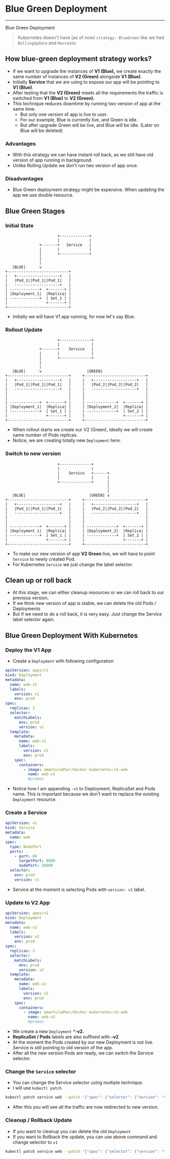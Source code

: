 # Blue Green Deployment

---


Blue Green Deployment

> Kubernetes doesn't have (as of now) `strategy: BlueGreen` like we had `RollingUpdate` and `Recreate`.

## How blue-green deployment strategy works?

- If we want to upgrade the instances of **V1 (Blue),** we create exactly the same number of instances of **V2 (Green)** alongside **V1 (Blue)**.
- Initially **Service** that we are using to expose our app will be pointing to **V1 (Blue)**.
- After testing that the **V2 (Green)** meets all the requirements the traffic is switched from **V1 (Blue)** to **V2 (Green).**
- This technique reduces downtime by running two version of app at the same time.
    - But only one version of app is live to user.
    - For our example, Blue is currently live, and Green is idle.
    - But after upgrade Green will be live, and Blue will be idle. (Later on Blue will be deleted)


### Advantages

- With this strategy we can have instant roll back, as we still have old version of app running in background.
- Unlike Rolling Update we don't run two version of app once.

### Disadvantages

- Blue Green deployment strategy might be expensive. When updating the app we use double resource.

## Blue Green Stages

### Initial State
```
                       +-------------+
                       |             |
               +-------+   Service   |
               |       |             |
               |       +-------------+
               |
               |
   |BLUE|      v
+---------------------------+
|   +-------------------+   |
|   |Pod_1||Pod_1||Pod_1|   |
|   --------------------+   |
| -------------+  +-------+ |
| |Deployment_1|  |Replica| |
| -------------+  | Set_1 | |
|                 +-------+ |
+---------------------------+
```

- Initially we will have V1 app running, for now let's say Blue.

### Rollout Update
```
                       +--------------+
                       |              |
               +-------+    Service   |
               |       |              |
               |       +--------------+
               |
               |
   |BLUE|      v                    |GREEN|
+---------------------------+     +---------------------------+
|   +-------------------+   |     |   +-------------------+   |
|   |Pod_1||Pod_1||Pod_1|   |     |   |Pod_2||Pod_2||Pod_2|   |
|   --------------------+   |     |   --------------------+   |
|                           |     |                           |
|                           |     |                           |
| -------------+  +-------+ |     | -------------+  +-------+ |
| |Deployment_1|  |Replica| |     | |Deployment_2|  |Replica| |
| -------------+  | Set_1 | |     | -------------+  | Set_2 | |
|                 +-------+ |     |                 +-------+ |
+---------------------------+     +---------------------------+

```
- When rollout starts we create our V2 (Green), ideally we will create same number of Pods replicas.
- Notice, we are creating totally new `Deployment` here.

### Switch to new version

```
                       +--------------+
                       |              |
                       |    Service   +------+
                       |              |      |
                       +--------------+      |
                                             |
                                             |
   |BLUE|                            |GREEN| v
+---------------------------+     +---------------------------+
|   +-------------------+   |     |   +-------------------+   |
|   |Pod_1||Pod_1||Pod_1|   |     |   |Pod_2||Pod_2||Pod_2|   |
|   --------------------+   |     |   --------------------+   |
|                           |     |                           |
|                           |     |                           |
| -------------+  +-------+ |     | -------------+  +-------+ |
| |Deployment_1|  |Replica| |     | |Deployment_2|  |Replica| |
| -------------+  | Set_1 | |     | -------------+  | Set_2 | |
|                 +-------+ |     |                 +-------+ |
+---------------------------+     +---------------------------+
```
- To make our new version of app **V2 Green** live, we will have to point `Service` to newly created Pod.
- For Kubernetes `Service` we just change the label selector.

## Clean up or roll back

- At this stage, we can either cleanup resources or we can roll back to our previous version.
- If we think new version of app is stable, we can delete the old Pods / Deployments
- But if we need to do a roll back, it is very easy. Just change the Service label selector again.

## Blue Green Deployment With Kubernetes

### Deploy the V1 App

- Create a `Deployment` with following configuration

```yaml
apiVersion: apps/v1
kind: Deployment
metadata:
  name: web-v1
  labels:
    version: v1
    env: prod
spec:
  replicas: 3
  selector:
    matchLabels:
      env: prod
      version: v1
  template:
    metadata:
      name: web-v1
      labels:
        version: v1
        env: prod
    spec:
      containers:
        - image: amantuladhar/docker-kubernetes:v1-web
          name: web-v1
          #probes

```
- Notice how I am appending `-v1` to Deployment, ReplicaSet and Pods name. This is important because we don't want to replace the existing `Deployment` resource.

### Create a Service
```yaml
apiVersion: v1
kind: Service
metadata:
  name: web
spec:
  type: NodePort
  ports:
    - port: 80
      targetPort: 8080
      nodePort: 30000
  selector:
    env: prod
    version: v1
```

- Service at the moment is selecting Pods with `version: v1` label.

### Update to V2 App

```yaml
apiVersion: apps/v1
kind: Deployment
metadata:
  name: web-v2
  labels:
    version: v2
    env: prod
spec:
  replicas: 3
  selector:
    matchLabels:
      env: prod
      version: v2
  template:
    metadata:
      name: web-v2
      labels:
        version: v2
        env: prod
    spec:
      containers:
        - image: amantuladhar/docker-kubernetes:v2-web
          name: web-v2
          #probes
```
- We create a new `Deployment` \***\-v2.**
- **ReplicaSet / Pods** labels are also suffixed with **-v2**
- At the moment the Pods created by our new Deployment is not live. Service is still pointing to old version of the app.
- After all the new version Pods are ready, we can switch the Service selector.

### Change the `Service` selector

- You can change the Service selector using multiple technique.
- I will use `kubectl patch`

```bash
kubectl patch service web --patch '{"spec": {"selector": {"version": "v2"}}}'
```

- After this you will see all the traffic are now redirected to new version.

### Cleanup / Rollback Update

- If you want to cleanup you can delete the old `Deployment`
- If you want to Rollback the update, you can use above command and change selector to `v1`

```bash
kubectl patch service web --patch '{"spec": {"selector": {"version": "v1"}}}'
```